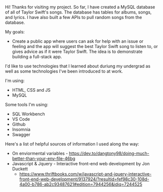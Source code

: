 Hi! Thanks for visiting my project. So far, I have created a MySQL database of all of Taylor Swift's songs. The database has tables for albums, songs, and lyrics. I have also built a few APIs to pull random songs from the database. 

My goals:
- Create a public app where users can ask for help with an issue or feeling and the app will suggest the best Taylor Swift song to listen to, or gives advice as if it were Taylor Swift. The idea is to demonstrate building a full-stack app.

I'd like to use technologies that I learned about duriung my undergrad as well as some technologies I've been introduced to at work.

I'm using:
- HTML, CSS and JS
- MySQL
 
Some tools I'm using:
- SQL Workbench
- VS Code
- Github
- Insomnia
- Swagger


Here's a list of helpful sources of information I used along the way:
- On enviormental variables - https://dev.to/dangtony98/doing-much-better-than-your-env-file-46bg
- Javascript & Jquery - Interactive front-end web development by Jon Duckett
  - https://www.thriftbooks.com/w/javascript-and-jquery-interactive-front-end-web-development/9137924/?resultid=fef98c30-108d-4a00-b786-ab2c93487621#edition=7944256&idiq=7244525
